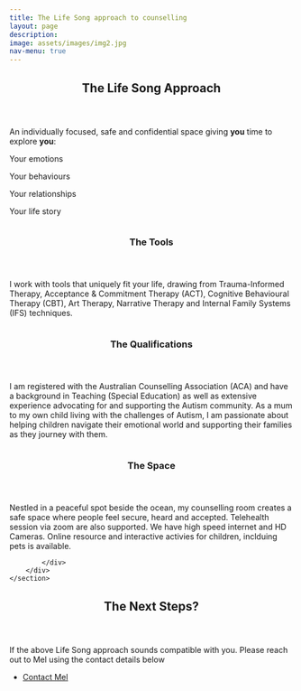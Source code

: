 ```yaml
---
title: The Life Song approach to counselling
layout: page
description:
image: assets/images/img2.jpg
nav-menu: true
---
```


<!-- Main -->
<div id="main">

<!-- One -->
<section id="one">
	<div class="inner">
		<header class="major">
			<h2>The Life Song Approach</h2>
		</header>
		<p>An individually focused, safe and confidential space giving <b>you</b> time to explore <b>you</b>:</p>
	<div class="row">
	<div class="3u 10u$(small)"><p>Your emotions</p></div>
	<div class="3u 10u$(small)"><p>Your behaviours</p></div>
	<div class="3u 10u$(small)"><p>Your relationships</p></div>
	<div class="3u 10u$(small)"><p>Your life story</p></div>
	</div>
</div>
</section>

<!-- Two -->
<section id="two" class="spotlights">
	<section>
		<a href="generic.html" class="image">
			<img src="{% link assets/images/img8.jpg %}" alt="" data-position="center center" />
		</a>
		<div class="content">
			<div class="inner">
				<header class="major">
					<h3>The Tools</h3>
				</header>
				<p>I work with tools that uniquely fit your life, drawing from Trauma-Informed Therapy, Acceptance & Commitment Therapy (ACT), Cognitive Behavioural Therapy (CBT), Art Therapy, Narrative Therapy and Internal Family Systems (IFS) techniques.</p>
			</div>
		</div>
	</section>
	<section>
		<a href="generic.html" class="image">
			<img src="{% link assets/images/mel01.JPG %}" alt="" data-position="top center" />
		</a>
		<div class="content">
			<div class="inner">
				<header class="major">
					<h3>The Qualifications</h3>
				</header>
				<p>I am registered with the Australian Counselling Association (ACA) and have a background in Teaching (Special Education) as well as extensive experience advocating for and supporting the Autism community. As a mum to my own child living with the challenges of Autism, I am passionate about helping children navigate their emotional world and supporting their families as they journey with them.</p>
			</div>
		</div>
	</section>
	<section>
		<a href="generic.html" class="image">
			<img src="{% link assets/images/img11.jpg %}" alt="" data-position="25% 25%" />
		</a>
		<div class="content">
			<div class="inner">
				<header class="major">
					<h3>The Space </h3>
				</header>
				<p>Nestled in a peaceful spot beside the ocean, my counselling room creates a safe space where people feel secure, heard and accepted. Telehealth session via zoom are also supported. We have high speed internet and HD Cameras. Online resource and interactive activies for children, inclduing pets is available.</p>
				
			</div>
		</div>
	</section>
</section>

<!-- Three -->
<section id="three">
	<div class="inner">
		<header class="major">
			<h2>The Next Steps?</h2>
		</header>
		<p>If the above Life Song approach sounds compatible with you. Please reach out to Mel using the contact details below</p>
		<ul class="actions">
			<li><a href="#contact" class="button next scrolly">Contact Mel</a></li>
		</ul>
	</div>
</section>

</div>

